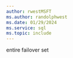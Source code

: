 ```yaml
---
author: rwestMSFT
ms.author: randolphwest
ms.date: 01/29/2024
ms.service: sql
ms.topic: include
---
```

 entire failover set 
